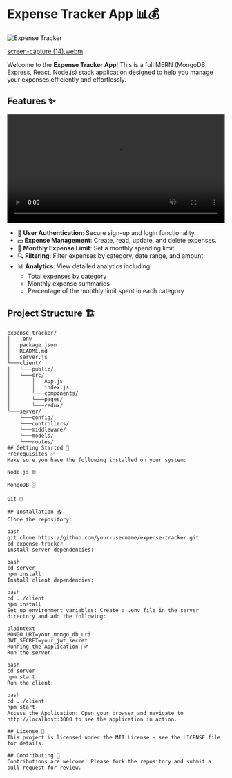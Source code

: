 # Expense Tracker App 📊💰

![Expense Tracker]()

[screen-capture (14).webm](https://github.com/user-attachments/assets/a55ab0f4-bcf4-4054-ab65-d892c92c07ee)


Welcome to the **Expense Tracker App**! This is a full MERN (MongoDB, Express, React, Node.js) stack application designed to help you manage your expenses efficiently and effortlessly.

## Features ✨
<video width="100%" height="auto" autoplay loop muted> <source src="./src/ScreenShots/screen-capture (14).webm" type="video/mp4"> Your browser does not support the video tag. </video>

- 🔐 **User Authentication**: Secure sign-up and login functionality.
- 💵 **Expense Management**: Create, read, update, and delete expenses.
- 📅 **Monthly Expense Limit**: Set a monthly spending limit.
- 🔍 **Filtering**: Filter expenses by category, date range, and amount.
- 📊 **Analytics**: View detailed analytics including:
  - Total expenses by category
  - Monthly expense summaries
  - Percentage of the monthly limit spent in each category

## Project Structure 🏗️

```plaintext
expense-tracker/
│   .env
│   package.json
│   README.md
│   server.js
└───client/
│   └───public/
│   └───src/
│       │   App.js
│       │   index.js
│       └───components/
│       └───pages/
│       └───redux/
└───server/
    └───config/
    └───controllers/
    └───middleware/
    └───models/
    └───routes/
## Getting Started 🚀
Prerequisites ✅
Make sure you have the following installed on your system:

Node.js 🌐

MongoDB 🗄️

Git 🔧

## Installation 📥
Clone the repository:

bash
git clone https://github.com/your-username/expense-tracker.git
cd expense-tracker
Install server dependencies:

bash
cd server
npm install
Install client dependencies:

bash
cd ../client
npm install
Set up environment variables: Create a .env file in the server directory and add the following:

plaintext
MONGO_URI=your_mongo_db_uri
JWT_SECRET=your_jwt_secret
Running the Application 🏃‍♂️
Run the server:

bash
cd server
npm start
Run the client:

bash
cd ../client
npm start
Access the Application: Open your browser and navigate to http://localhost:3000 to see the application in action.

## License 📄
This project is licensed under the MIT License - see the LICENSE file for details.

## Contributing 🤝
Contributions are welcome! Please fork the repository and submit a pull request for review.
